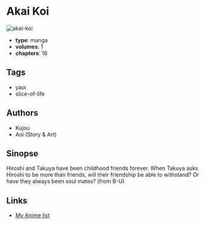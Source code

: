 # Akai Koi

![akai-koi](https://cdn.myanimelist.net/images/manga/3/2567.jpg)

-   **type**: manga
-   **volumes**: 1
-   **chapters**: 16

## Tags

-   yaoi
-   slice-of-life

## Authors

-   Kujou
-   Aoi (Story & Art)

## Sinopse

Hiroshi and Takuya have been childhood friends forever. When Takuya asks Hiroshi to be more than friends, will their friendship be able to withstand? Or have they always been soul mates?
(from B-U)

## Links

-   [My Anime list](https://myanimelist.net/manga/2373/Akai_Koi)
